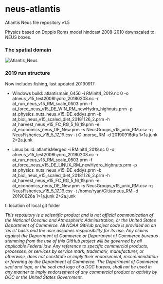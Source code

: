 
<!-- README.md is generated from README.Rmd. Please edit that file -->

# neus-atlantis

<!-- badges: start -->

<!-- badges: end -->

Atlantis Neus file repository v1.5

Physics based on Doppio Roms model hindcast 2008-2010 downscaled to NEUS
boxes.

### The spatial domain

![Atlantis\_Neus](https://raw.githubusercontent.com/NOAA-EDAB/neus-atlantis/master/Geometry//AtlantisNeusDomain.png)

### 2019 run structure

Now includes fishing, last updated 20190917

  - Windows build: atlantismain\_6456 -i RMinit4\_2019.nc 0 -o
    atneus\_v15\_test2008hydro\_20180208.nc -r
    at\_run\_neus\_v15\_RM\_scale\_0503.prm -f
    at\_force\_neus\_v15\_DE\_WIN\_RM\_newHydro\_highnuts.prm -p
    at\_physics\_nuts\_neus\_v15\_DE\_eddys.prm -b
    at\_biol\_neus\_v15\_scaled\_diet\_20181126\_2.prm -h
    at\_harvest\_neus\_v15\_FC\_RG\_5\_16\_19.prm -e
    at\_economics\_neus\_DE\_New.prm -s NeusGroups\_v15\_unix\_RM.csv -q
    NeusFisheries\_v15\_5\_17\_19.csv -t C:.morse\_RM -d 20190916dta
    1\>1a.junk 2\>2a.junk

  - Linux build: atlantisMerged -i RMinit4\_2019.nc 0 -o
    atneus\_v15\_test2008hydro\_20180208.nc -r
    at\_run\_neus\_v15\_RM\_scale\_0503.prm -f
    at\_force\_neus\_v15\_DE\_LINUX\_RM\_newHydro\_highnuts.prm -p
    at\_physics\_nuts\_neus\_v15\_DE\_eddys.prm -b
    at\_biol\_neus\_v15\_scaled\_diet\_20181126\_2.prm -h
    at\_harvest\_neus\_v15\_FC\_RG\_5\_16\_19.prm -e
    at\_economics\_neus\_DE\_New.prm -s NeusGroups\_v15\_unix\_RM.csv -q
    NeusFisheries\_v15\_5\_17\_19.csv -t /home/ryan/Git/atneus\_RM -d
    20190626a 1\>1a.junk 2\>2a.junk

t: location of local git folder

*This repository is a scientific product and is not official
communication of the National Oceanic and Atmospheric Administration, or
the United States Department of Commerce. All NOAA GitHub project code
is provided on an ‘as is’ basis and the user assumes responsibility for
its use. Any claims against the Department of Commerce or Department of
Commerce bureaus stemming from the use of this GitHub project will be
governed by all applicable Federal law. Any reference to specific
commercial products, processes, or services by service mark, trademark,
manufacturer, or otherwise, does not constitute or imply their
endorsement, recommendation or favoring by the Department of Commerce.
The Department of Commerce seal and logo, or the seal and logo of a DOC
bureau, shall not be used in any manner to imply endorsement of any
commercial product or activity by DOC or the United States Government.*
